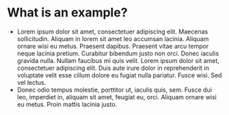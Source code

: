# What is an example?
 - Lorem ipsum dolor sit amet, consectetuer adipiscing elit. Maecenas sollicitudin. Aliquam in lorem sit amet leo accumsan lacinia. Aliquam ornare wisi eu metus. Praesent dapibus. Praesent vitae arcu tempor neque lacinia pretium. Curabitur bibendum justo non orci. Donec iaculis gravida nulla. Nullam faucibus mi quis velit. Lorem ipsum dolor sit amet, consectetuer adipiscing elit. Duis aute irure dolor in reprehenderit in voluptate velit esse cillum dolore eu fugiat nulla pariatur. Fusce wisi. Sed vel lectus. 
 - Donec odio tempus molestie, porttitor ut, iaculis quis, sem. Fusce dui leo, imperdiet in, aliquam sit amet, feugiat eu, orci. Aliquam ornare wisi eu metus. Proin mattis lacinia justo. 